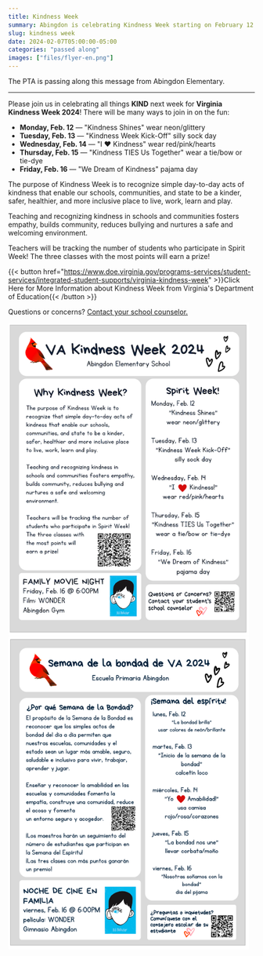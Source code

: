```yaml
---
title: Kindness Week
summary: Abingdon is celebrating Kindness Week starting on February 12.
slug: kindness week
date: 2024-02-07T05:00:00-05:00
categories: "passed along"
images: ["files/flyer-en.png"]
---
```


The PTA is passing along this message from Abingdon Elementary.

---

Please join us in celebrating all things **KIND** next week for **Virginia Kindness Week 2024**! There will be many ways to join in on the fun:

- **Monday, Feb. 12** — "Kindness Shines" wear neon/glittery
- **Tuesday, Feb. 13** — "Kindness Week Kick-Off" silly sock day
- **Wednesday, Feb. 14** — "I ❤️ Kindness" wear red/pink/hearts
- **Thursday, Feb. 15** — "Kindness TIES Us Together" wear a tie/bow or tie-dye
- **Friday, Feb. 16** — "We Dream of Kindness" pajama day

The purpose of Kindness Week is to recognize simple day-to-day acts of kindness that enable our schools, communities, and state to be a kinder, safer, healthier, and more inclusive place to live, work, learn and play.

Teaching and recognizing kindness in schools and communities fosters empathy, builds community, reduces bullying and nurtures a safe and welcoming environment.

Teachers will be tracking the number of students who participate in Spirit Week! The three classes with the most points will earn a prize!

{{< button href="https://www.doe.virginia.gov/programs-services/student-services/integrated-student-supports/virginia-kindness-week" >}}Click Here for More Information about Kindness Week from Virginia's Department of Education{{< /button >}}<br>

Questions or concerns? [Contact your school counselor.](https://abingdon.apsva.us/counseling/)

<a href="files/flyer-en.png"><img src="files/flyer-en.png" width="492" height="637" alt="English Kindness Week flyer"></a>
<a href="files/flyer-es.png"><img src="files/flyer-es.png" width="492" height="637" alt="Spanish Kindness Week flyer"></a>